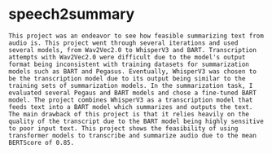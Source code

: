 # speech2summary
	This project was an endeavor to see how feasible summarizing text from audio is. This project went through several iterations and used several models, from Wav2Vec2.0 to WhisperV3 and BART. Transcription attempts with Wav2Vec2.0 were difficult due to the model's output format being inconsistent with training datasets for summarization models such as BART and Pegasus. Eventually, WhisperV3 was chosen to be the transcription model due to its output being similar to the training sets of summarization models. In the summarization task, I evaluated several Pegaus and BART models and chose a fine-tuned BART model. The project combines WhisperV3 as a transcription model that feeds text into a BART model which summarizes and outputs the text. The main drawback of this project is that it relies heavily on the quality of the transcript due to the BART model being highly sensitive to poor input text. This project shows the feasibility of using transformer models to transcribe and summarize audio due to the mean BERTScore of 0.85.
